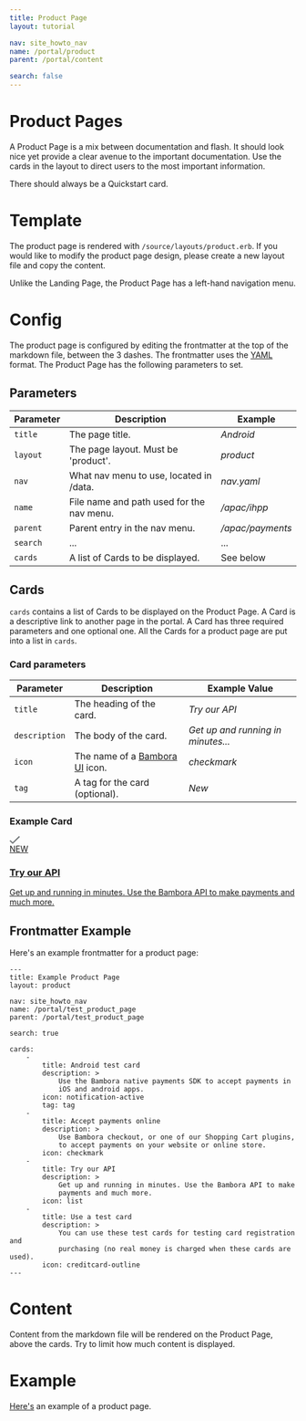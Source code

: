 ```yaml
---
title: Product Page
layout: tutorial

nav: site_howto_nav
name: /portal/product
parent: /portal/content

search: false
---
```


<h1 class="js-toc-ignore">Product Pages</h1>

A Product Page is a mix between documentation and flash. It should look nice yet provide a clear avenue to the important documentation. Use the cards in the layout to direct users to the most important information.

There should always be a Quickstart card.

# Template

The product page is rendered with `/source/layouts/product.erb`. If you would like to modify the product page design, please create a new layout file and copy the content.

Unlike the Landing Page, the Product Page has a left-hand navigation menu.

# Config

 The product page is configured by editing the frontmatter at the top of the markdown file, between the 3 dashes. The frontmatter uses the [YAML](https://en.wikipedia.org/wiki/YAML) format. The Product Page has the following parameters to set. 

## Parameters

Parameter | Description | Example
----------|-------------|--------
`title` | The page title. | *Android* 
`layout` | The page layout. Must be 'product'. | *product* 
`nav` | What nav menu to use, located in /data.| *nav.yaml*
`name` | File name and path used for the nav menu. | */apac/ihpp*
`parent` | Parent entry in the nav menu. | */apac/payments*
`search` | ... | ...
`cards` | A list of Cards to be displayed. | See below

## Cards 

`cards` contains a list of Cards to be displayed on the Product Page. A Card is a descriptive link to another page in the portal. A Card has three required parameters and one optional one. All the Cards for a product page are put into a list in `cards`.

### Card parameters

Parameter | Description | Example Value
----------|-------------|--------
`title` | The heading of the card. | *Try our API* 
`description` | The body of the card. | *Get up and running in minutes...*
`icon` | The name of a [Bambora UI]() icon. | *checkmark*  
`tag` | A tag for the card (optional). | *New* 

### Example Card

<div class="row">
    <div class="col-md-6">
        <div class="flex-row row">
            <div class="col-md-6 col-sm-6">
                <a href="#">
                    <div class="card">
                        <div class="icon-bg bg-raspberry">
                            <svg width="19" height="14" viewBox="0 0 19 14" xmlns="http://www.w3.org/2000/svg"><title>checkmark</title><path d="M16.619 0L5.47 10.936 1.593 7.132 0 8.762l4.674 4.585a1.135 1.135 0 0 0 1.593 0L18.213 1.63 16.619 0z" fill="#74797B" fill-rule="evenodd"/></svg>
                        </div>
                        <span>NEW</span>
                        <h3>Try our API</h3>
                        <p>Get up and running in minutes. Use the Bambora API to make payments and much more.</p>
                    </div>
                </a>
            </div>
        </div>
    </div>
</div>

## Frontmatter Example

Here's an example frontmatter for a product page: 

```
---
title: Example Product Page
layout: product

nav: site_howto_nav
name: /portal/test_product_page
parent: /portal/test_product_page

search: true

cards:
    -                
        title: Android test card
        description: > 
            Use the Bambora native payments SDK to accept payments in 
            iOS and android apps.
        icon: notification-active
        tag: tag
    -
        title: Accept payments online  
        description: > 
            Use Bambora checkout, or one of our Shopping Cart plugins, 
            to accept payments on your website or online store.
        icon: checkmark
    -
        title: Try our API 
        description: >
            Get up and running in minutes. Use the Bambora API to make 
            payments and much more.
        icon: list
    -
        title: Use a test card 
        description: >
            You can use these test cards for testing card registration and 
            purchasing (no real money is charged when these cards are used).
        icon: creditcard-outline
---
```



# Content

Content from the markdown file will be rendered on the Product Page, above the cards. Try to limit how much content is displayed.

# Example

[Here's](/portal/test_product_page.html) an example of a product page.
